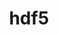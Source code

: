 ---
title: "hdf5"
layout: cache
categories: [package, develop-2023-08-27]
meta: {"versions": ["1.10.7", "1.14.2", "1.8.23"], "compilers": ["gcc@=11.1.0", "gcc@=11.3.0", "gcc@=11.4.0", "gcc@=7.3.1", "gcc@=7.5.0"], "oss": ["amzn2", "ubuntu18.04", "ubuntu20.04", "ubuntu22.04"], "platforms": ["linux"], "targets": ["aarch64", "neoverse_n1", "ppc64le", "x86_64", "x86_64_v3"], "stacks": ["aws-isc", "aws-isc-aarch64", "data-vis-sdk", "e4s", "e4s-oneapi", "e4s-power", "ml-linux-x86_64-cpu", "ml-linux-x86_64-cuda", "ml-linux-x86_64-rocm", "radiuss", "radiuss-aws", "radiuss-aws-aarch64", "root", "tutorial"], "num_specs": 30, "num_specs_by_stack": {"root": 30, "radiuss-aws-aarch64": 4, "aws-isc-aarch64": 2, "radiuss-aws": 2, "aws-isc": 1, "radiuss": 3, "e4s-power": 4, "e4s-oneapi": 3, "data-vis-sdk": 1, "e4s": 6, "tutorial": 3, "ml-linux-x86_64-cpu": 1, "ml-linux-x86_64-rocm": 1, "ml-linux-x86_64-cuda": 1}}
spec_details: [{"hash": "ptoqepxqdvpc7gvrozgwjjouglu2bivr", "compiler": "gcc@=7.3.1", "versions": ["1.8.23"], "os": "amzn2", "platform": "linux", "target": "aarch64", "variants": ["api=default", "build_system=cmake", "build_type=Release", "~cxx", "~fortran", "generator=make", "~hl", "~ipo", "+mpi", "+shared", "~szip", "~threadsafe", "+tools"], "stacks": ["root", "radiuss-aws-aarch64"], "size": "-", "tarball": "https://binaries.spack.io/develop-2023-08-27/build_cache/linux-amzn2-aarch64/gcc-7.3.1/hdf5-1.8.23/linux-amzn2-aarch64-gcc-7.3.1-hdf5-1.8.23-ptoqepxqdvpc7gvrozgwjjouglu2bivr.spack"}, {"hash": "7krfxzhvrsad4iewjxydbv2jrsihgkxz", "compiler": "gcc@=7.3.1", "versions": ["1.14.2"], "os": "amzn2", "platform": "linux", "target": "aarch64", "variants": ["api=default", "build_system=cmake", "build_type=Release", "~cxx", "~fortran", "generator=make", "~hl", "~ipo", "~java", "~map", "+mpi", "+shared", "~szip", "~threadsafe", "+tools"], "stacks": ["root", "radiuss-aws-aarch64"], "size": "-", "tarball": "https://binaries.spack.io/develop-2023-08-27/build_cache/linux-amzn2-aarch64/gcc-7.3.1/hdf5-1.14.2/linux-amzn2-aarch64-gcc-7.3.1-hdf5-1.14.2-7krfxzhvrsad4iewjxydbv2jrsihgkxz.spack"}, {"hash": "3a7seebhffytvlwtgq3zyglbufdzy3m5", "compiler": "gcc@=7.3.1", "versions": ["1.14.2"], "os": "amzn2", "platform": "linux", "target": "aarch64", "variants": ["api=default", "build_system=cmake", "build_type=Release", "~cxx", "+fortran", "generator=make", "+hl", "~ipo", "~java", "~map", "+mpi", "+shared", "~szip", "~threadsafe", "+tools"], "stacks": ["root", "aws-isc-aarch64"], "size": "-", "tarball": "https://binaries.spack.io/develop-2023-08-27/build_cache/linux-amzn2-aarch64/gcc-7.3.1/hdf5-1.14.2/linux-amzn2-aarch64-gcc-7.3.1-hdf5-1.14.2-3a7seebhffytvlwtgq3zyglbufdzy3m5.spack"}, {"hash": "we5on25e35m4eqaymwqrwhj6jfyymdkv", "compiler": "gcc@=7.3.1", "versions": ["1.14.2"], "os": "amzn2", "platform": "linux", "target": "neoverse_n1", "variants": ["api=default", "build_system=cmake", "build_type=Release", "~cxx", "+fortran", "generator=make", "+hl", "~ipo", "~java", "~map", "+mpi", "+shared", "~szip", "~threadsafe", "+tools"], "stacks": ["root", "aws-isc-aarch64"], "size": "-", "tarball": "https://binaries.spack.io/develop-2023-08-27/build_cache/linux-amzn2-neoverse_n1/gcc-7.3.1/hdf5-1.14.2/linux-amzn2-neoverse_n1-gcc-7.3.1-hdf5-1.14.2-we5on25e35m4eqaymwqrwhj6jfyymdkv.spack"}, {"hash": "wuvhafjpdwmv556tneccqabf5tfi5wuw", "compiler": "gcc@=7.3.1", "versions": ["1.8.23"], "os": "amzn2", "platform": "linux", "target": "neoverse_n1", "variants": ["api=default", "build_system=cmake", "build_type=Release", "~cxx", "~fortran", "generator=make", "~hl", "~ipo", "+mpi", "+shared", "~szip", "~threadsafe", "+tools"], "stacks": ["root", "radiuss-aws-aarch64"], "size": "-", "tarball": "https://binaries.spack.io/develop-2023-08-27/build_cache/linux-amzn2-neoverse_n1/gcc-7.3.1/hdf5-1.8.23/linux-amzn2-neoverse_n1-gcc-7.3.1-hdf5-1.8.23-wuvhafjpdwmv556tneccqabf5tfi5wuw.spack"}, {"hash": "vtrrp455fr5z363u3htvuhjtlrqtsxof", "compiler": "gcc@=7.3.1", "versions": ["1.14.2"], "os": "amzn2", "platform": "linux", "target": "neoverse_n1", "variants": ["api=default", "build_system=cmake", "build_type=Release", "~cxx", "~fortran", "generator=make", "~hl", "~ipo", "~java", "~map", "+mpi", "+shared", "~szip", "~threadsafe", "+tools"], "stacks": ["root", "radiuss-aws-aarch64"], "size": "-", "tarball": "https://binaries.spack.io/develop-2023-08-27/build_cache/linux-amzn2-neoverse_n1/gcc-7.3.1/hdf5-1.14.2/linux-amzn2-neoverse_n1-gcc-7.3.1-hdf5-1.14.2-vtrrp455fr5z363u3htvuhjtlrqtsxof.spack"}, {"hash": "orhkno4kaf64shnqbrbc776jtt2au5pg", "compiler": "gcc@=7.3.1", "versions": ["1.8.23"], "os": "amzn2", "platform": "linux", "target": "x86_64_v3", "variants": ["api=default", "build_system=cmake", "build_type=Release", "~cxx", "~fortran", "generator=make", "~hl", "~ipo", "+mpi", "+shared", "~szip", "~threadsafe", "+tools"], "stacks": ["root", "radiuss-aws"], "size": "-", "tarball": "https://binaries.spack.io/develop-2023-08-27/build_cache/linux-amzn2-x86_64_v3/gcc-7.3.1/hdf5-1.8.23/linux-amzn2-x86_64_v3-gcc-7.3.1-hdf5-1.8.23-orhkno4kaf64shnqbrbc776jtt2au5pg.spack"}, {"hash": "uef3ypbbye3d6776ghgssptwmmjsehdr", "compiler": "gcc@=7.3.1", "versions": ["1.14.2"], "os": "amzn2", "platform": "linux", "target": "x86_64_v3", "variants": ["api=default", "build_system=cmake", "build_type=Release", "~cxx", "+fortran", "generator=make", "+hl", "~ipo", "~java", "~map", "+mpi", "+shared", "~szip", "~threadsafe", "+tools"], "stacks": ["root", "aws-isc"], "size": "-", "tarball": "https://binaries.spack.io/develop-2023-08-27/build_cache/linux-amzn2-x86_64_v3/gcc-7.3.1/hdf5-1.14.2/linux-amzn2-x86_64_v3-gcc-7.3.1-hdf5-1.14.2-uef3ypbbye3d6776ghgssptwmmjsehdr.spack"}, {"hash": "du6kasddmelqrlnmulrmqu3zurdmfsec", "compiler": "gcc@=7.3.1", "versions": ["1.14.2"], "os": "amzn2", "platform": "linux", "target": "x86_64_v3", "variants": ["api=default", "build_system=cmake", "build_type=Release", "~cxx", "~fortran", "generator=make", "~hl", "~ipo", "~java", "~map", "+mpi", "+shared", "~szip", "~threadsafe", "+tools"], "stacks": ["root", "radiuss-aws"], "size": "-", "tarball": "https://binaries.spack.io/develop-2023-08-27/build_cache/linux-amzn2-x86_64_v3/gcc-7.3.1/hdf5-1.14.2/linux-amzn2-x86_64_v3-gcc-7.3.1-hdf5-1.14.2-du6kasddmelqrlnmulrmqu3zurdmfsec.spack"}, {"hash": "3uehu3tr33tigbbr6idonrgpusgf4a7n", "compiler": "gcc@=7.5.0", "versions": ["1.8.23"], "os": "ubuntu18.04", "platform": "linux", "target": "x86_64_v3", "variants": ["api=default", "build_system=cmake", "build_type=Release", "~cxx", "~fortran", "generator=make", "~hl", "~ipo", "+mpi", "+shared", "~szip", "~threadsafe", "+tools"], "stacks": ["root", "radiuss"], "size": "-", "tarball": "https://binaries.spack.io/develop-2023-08-27/build_cache/linux-ubuntu18.04-x86_64_v3/gcc-7.5.0/hdf5-1.8.23/linux-ubuntu18.04-x86_64_v3-gcc-7.5.0-hdf5-1.8.23-3uehu3tr33tigbbr6idonrgpusgf4a7n.spack"}, {"hash": "bo7mpf5w6c2zf6f7r42pjphvhfhy4gog", "compiler": "gcc@=7.5.0", "versions": ["1.14.2"], "os": "ubuntu18.04", "platform": "linux", "target": "x86_64_v3", "variants": ["api=default", "build_system=cmake", "build_type=Release", "~cxx", "~fortran", "generator=make", "~hl", "~ipo", "~java", "~map", "+mpi", "+shared", "~szip", "~threadsafe", "+tools"], "stacks": ["root", "radiuss"], "size": "-", "tarball": "https://binaries.spack.io/develop-2023-08-27/build_cache/linux-ubuntu18.04-x86_64_v3/gcc-7.5.0/hdf5-1.14.2/linux-ubuntu18.04-x86_64_v3-gcc-7.5.0-hdf5-1.14.2-bo7mpf5w6c2zf6f7r42pjphvhfhy4gog.spack"}, {"hash": "5lzms732uynwxcxfhtah6z5sbsluug2f", "compiler": "gcc@=7.5.0", "versions": ["1.8.23"], "os": "ubuntu18.04", "platform": "linux", "target": "x86_64_v3", "variants": ["api=default", "build_system=cmake", "build_type=Release", "~cxx", "~fortran", "generator=make", "~hl", "~ipo", "+mpi", "+shared", "~szip", "~threadsafe", "+tools"], "stacks": ["root", "radiuss"], "size": "-", "tarball": "https://binaries.spack.io/develop-2023-08-27/build_cache/linux-ubuntu18.04-x86_64_v3/gcc-7.5.0/hdf5-1.8.23/linux-ubuntu18.04-x86_64_v3-gcc-7.5.0-hdf5-1.8.23-5lzms732uynwxcxfhtah6z5sbsluug2f.spack"}, {"hash": "5jwiemri6ymnnhjnfcp4dezllletuf6m", "compiler": "gcc@=11.1.0", "versions": ["1.14.2"], "os": "ubuntu20.04", "platform": "linux", "target": "ppc64le", "variants": ["api=default", "build_system=cmake", "build_type=Release", "~cxx", "+fortran", "generator=make", "+hl", "~ipo", "~java", "~map", "+mpi", "+shared", "~szip", "~threadsafe", "+tools"], "stacks": ["root", "e4s-power"], "size": "-", "tarball": "https://binaries.spack.io/develop-2023-08-27/build_cache/linux-ubuntu20.04-ppc64le/gcc-11.1.0/hdf5-1.14.2/linux-ubuntu20.04-ppc64le-gcc-11.1.0-hdf5-1.14.2-5jwiemri6ymnnhjnfcp4dezllletuf6m.spack"}, {"hash": "ecd3jqo3tsosjjuelhheesftl6vmz5vz", "compiler": "gcc@=11.1.0", "versions": ["1.14.2"], "os": "ubuntu20.04", "platform": "linux", "target": "ppc64le", "variants": ["api=default", "build_system=cmake", "build_type=Release", "~cxx", "+fortran", "generator=make", "+hl", "~ipo", "~java", "~map", "+mpi", "+shared", "~szip", "+threadsafe", "+tools"], "stacks": ["root", "e4s-power"], "size": "-", "tarball": "https://binaries.spack.io/develop-2023-08-27/build_cache/linux-ubuntu20.04-ppc64le/gcc-11.1.0/hdf5-1.14.2/linux-ubuntu20.04-ppc64le-gcc-11.1.0-hdf5-1.14.2-ecd3jqo3tsosjjuelhheesftl6vmz5vz.spack"}, {"hash": "c2wapknmeiobs7zt3itv5kfv6y5vez27", "compiler": "gcc@=11.1.0", "versions": ["1.14.2"], "os": "ubuntu20.04", "platform": "linux", "target": "ppc64le", "variants": ["api=default", "build_system=cmake", "build_type=Release", "~cxx", "+fortran", "generator=make", "+hl", "~ipo", "~java", "~map", "+mpi", "+shared", "~szip", "+threadsafe", "+tools"], "stacks": ["root", "e4s-power"], "size": "-", "tarball": "https://binaries.spack.io/develop-2023-08-27/build_cache/linux-ubuntu20.04-ppc64le/gcc-11.1.0/hdf5-1.14.2/linux-ubuntu20.04-ppc64le-gcc-11.1.0-hdf5-1.14.2-c2wapknmeiobs7zt3itv5kfv6y5vez27.spack"}, {"hash": "robdne3oakytzj4wza6yq7vbxkazndu2", "compiler": "gcc@=11.1.0", "versions": ["1.8.23"], "os": "ubuntu20.04", "platform": "linux", "target": "ppc64le", "variants": ["api=default", "build_system=cmake", "build_type=Release", "~cxx", "+fortran", "generator=make", "+hl", "~ipo", "+mpi", "+shared", "~szip", "~threadsafe", "+tools"], "stacks": ["root", "e4s-power"], "size": "-", "tarball": "https://binaries.spack.io/develop-2023-08-27/build_cache/linux-ubuntu20.04-ppc64le/gcc-11.1.0/hdf5-1.8.23/linux-ubuntu20.04-ppc64le-gcc-11.1.0-hdf5-1.8.23-robdne3oakytzj4wza6yq7vbxkazndu2.spack"}, {"hash": "p2nzkpfvzsqkdz7couc5bwr3vbn3zief", "compiler": "gcc@=11.4.0", "versions": ["1.8.23"], "os": "ubuntu20.04", "platform": "linux", "target": "x86_64", "variants": ["api=default", "build_system=cmake", "build_type=Release", "~cxx", "+fortran", "generator=make", "+hl", "~ipo", "+mpi", "+shared", "~szip", "~threadsafe", "+tools"], "stacks": ["root", "e4s-oneapi"], "size": "-", "tarball": "https://binaries.spack.io/develop-2023-08-27/build_cache/linux-ubuntu20.04-x86_64/gcc-11.4.0/hdf5-1.8.23/linux-ubuntu20.04-x86_64-gcc-11.4.0-hdf5-1.8.23-p2nzkpfvzsqkdz7couc5bwr3vbn3zief.spack"}, {"hash": "piacnjv37th4fmr3gbm7ma7k6mxwqctf", "compiler": "gcc@=11.4.0", "versions": ["1.14.2"], "os": "ubuntu20.04", "platform": "linux", "target": "x86_64", "variants": ["api=default", "build_system=cmake", "build_type=Release", "~cxx", "+fortran", "generator=make", "+hl", "~ipo", "~java", "~map", "+mpi", "+shared", "~szip", "+threadsafe", "+tools"], "stacks": ["root", "e4s-oneapi"], "size": "-", "tarball": "https://binaries.spack.io/develop-2023-08-27/build_cache/linux-ubuntu20.04-x86_64/gcc-11.4.0/hdf5-1.14.2/linux-ubuntu20.04-x86_64-gcc-11.4.0-hdf5-1.14.2-piacnjv37th4fmr3gbm7ma7k6mxwqctf.spack"}, {"hash": "gbdhjq3h7dxl6xnmmk7sgfzxmhgl26g6", "compiler": "gcc@=11.4.0", "versions": ["1.14.2"], "os": "ubuntu20.04", "platform": "linux", "target": "x86_64", "variants": ["api=default", "build_system=cmake", "build_type=Release", "~cxx", "+fortran", "generator=make", "+hl", "~ipo", "~java", "~map", "+mpi", "+shared", "~szip", "~threadsafe", "+tools"], "stacks": ["root", "e4s-oneapi"], "size": "-", "tarball": "https://binaries.spack.io/develop-2023-08-27/build_cache/linux-ubuntu20.04-x86_64/gcc-11.4.0/hdf5-1.14.2/linux-ubuntu20.04-x86_64-gcc-11.4.0-hdf5-1.14.2-gbdhjq3h7dxl6xnmmk7sgfzxmhgl26g6.spack"}, {"hash": "pblzbqs74aiwiivfzigjsk3b3gdddu74", "compiler": "gcc@=11.1.0", "versions": ["1.14.2"], "os": "ubuntu20.04", "platform": "linux", "target": "x86_64_v3", "variants": ["api=default", "build_system=cmake", "build_type=Release", "~cxx", "+fortran", "generator=make", "+hl", "~ipo", "~java", "~map", "+mpi", "+shared", "~szip", "+threadsafe", "+tools"], "stacks": ["root", "data-vis-sdk"], "size": "-", "tarball": "https://binaries.spack.io/develop-2023-08-27/build_cache/linux-ubuntu20.04-x86_64_v3/gcc-11.1.0/hdf5-1.14.2/linux-ubuntu20.04-x86_64_v3-gcc-11.1.0-hdf5-1.14.2-pblzbqs74aiwiivfzigjsk3b3gdddu74.spack"}, {"hash": "mxc2rvxkdcmvqmmveytlelwmbge5oawu", "compiler": "gcc@=11.1.0", "versions": ["1.14.2"], "os": "ubuntu20.04", "platform": "linux", "target": "x86_64_v3", "variants": ["api=default", "build_system=cmake", "build_type=Release", "~cxx", "+fortran", "generator=make", "+hl", "~ipo", "~java", "~map", "+mpi", "+shared", "~szip", "~threadsafe", "+tools"], "stacks": ["e4s", "root"], "size": "-", "tarball": "https://binaries.spack.io/develop-2023-08-27/build_cache/linux-ubuntu20.04-x86_64_v3/gcc-11.1.0/hdf5-1.14.2/linux-ubuntu20.04-x86_64_v3-gcc-11.1.0-hdf5-1.14.2-mxc2rvxkdcmvqmmveytlelwmbge5oawu.spack"}, {"hash": "4h3omtdcl7rwsv2mbuqk6jzg6ygt2h4x", "compiler": "gcc@=11.1.0", "versions": ["1.14.2"], "os": "ubuntu20.04", "platform": "linux", "target": "x86_64_v3", "variants": ["api=default", "build_system=cmake", "build_type=Release", "~cxx", "+fortran", "generator=make", "+hl", "~ipo", "~java", "~map", "+mpi", "+shared", "~szip", "+threadsafe", "+tools"], "stacks": ["e4s", "root"], "size": "-", "tarball": "https://binaries.spack.io/develop-2023-08-27/build_cache/linux-ubuntu20.04-x86_64_v3/gcc-11.1.0/hdf5-1.14.2/linux-ubuntu20.04-x86_64_v3-gcc-11.1.0-hdf5-1.14.2-4h3omtdcl7rwsv2mbuqk6jzg6ygt2h4x.spack"}, {"hash": "zio5wetvzcerggaobmpi7oylkx2ocfzo", "compiler": "gcc@=11.1.0", "versions": ["1.14.2"], "os": "ubuntu20.04", "platform": "linux", "target": "x86_64_v3", "variants": ["api=default", "build_system=cmake", "build_type=Release", "~cxx", "+fortran", "generator=make", "+hl", "~ipo", "~java", "~map", "+mpi", "+shared", "~szip", "+threadsafe", "+tools"], "stacks": ["e4s", "root"], "size": "-", "tarball": "https://binaries.spack.io/develop-2023-08-27/build_cache/linux-ubuntu20.04-x86_64_v3/gcc-11.1.0/hdf5-1.14.2/linux-ubuntu20.04-x86_64_v3-gcc-11.1.0-hdf5-1.14.2-zio5wetvzcerggaobmpi7oylkx2ocfzo.spack"}, {"hash": "gjpfzatx3juufem4qz54dy2eigp47pgj", "compiler": "gcc@=11.1.0", "versions": ["1.8.23"], "os": "ubuntu20.04", "platform": "linux", "target": "x86_64_v3", "variants": ["api=default", "build_system=cmake", "build_type=Release", "~cxx", "+fortran", "generator=make", "+hl", "~ipo", "+mpi", "+shared", "~szip", "~threadsafe", "+tools"], "stacks": ["e4s", "root"], "size": "-", "tarball": "https://binaries.spack.io/develop-2023-08-27/build_cache/linux-ubuntu20.04-x86_64_v3/gcc-11.1.0/hdf5-1.8.23/linux-ubuntu20.04-x86_64_v3-gcc-11.1.0-hdf5-1.8.23-gjpfzatx3juufem4qz54dy2eigp47pgj.spack"}, {"hash": "dzioslwc7azhs6ogi6jlqalfsonyysg4", "compiler": "gcc@=11.1.0", "versions": ["1.10.7"], "os": "ubuntu20.04", "platform": "linux", "target": "x86_64_v3", "variants": ["api=default", "build_system=cmake", "build_type=Release", "~cxx", "+fortran", "generator=make", "+hl", "~ipo", "~java", "+mpi", "patches=2a1e311", "+shared", "~szip", "~threadsafe", "+tools"], "stacks": ["e4s", "root"], "size": "-", "tarball": "https://binaries.spack.io/develop-2023-08-27/build_cache/linux-ubuntu20.04-x86_64_v3/gcc-11.1.0/hdf5-1.10.7/linux-ubuntu20.04-x86_64_v3-gcc-11.1.0-hdf5-1.10.7-dzioslwc7azhs6ogi6jlqalfsonyysg4.spack"}, {"hash": "anlnquzi7q4hqksip7ec5ytc6dwerbpx", "compiler": "gcc@=11.1.0", "versions": ["1.14.2"], "os": "ubuntu20.04", "platform": "linux", "target": "x86_64_v3", "variants": ["api=default", "build_system=cmake", "build_type=Release", "~cxx", "+fortran", "generator=make", "+hl", "~ipo", "~java", "~map", "+mpi", "+shared", "~szip", "~threadsafe", "+tools"], "stacks": ["e4s", "root"], "size": "-", "tarball": "https://binaries.spack.io/develop-2023-08-27/build_cache/linux-ubuntu20.04-x86_64_v3/gcc-11.1.0/hdf5-1.14.2/linux-ubuntu20.04-x86_64_v3-gcc-11.1.0-hdf5-1.14.2-anlnquzi7q4hqksip7ec5ytc6dwerbpx.spack"}, {"hash": "n5dajjsprehl4awzly3er2nzfqkj72yu", "compiler": "gcc@=11.3.0", "versions": ["1.14.2"], "os": "ubuntu22.04", "platform": "linux", "target": "x86_64_v3", "variants": ["api=default", "build_system=cmake", "build_type=Release", "~cxx", "~fortran", "generator=make", "~hl", "~ipo", "~java", "~map", "+mpi", "+shared", "~szip", "~threadsafe", "+tools"], "stacks": ["root", "tutorial"], "size": "-", "tarball": "https://binaries.spack.io/develop-2023-08-27/build_cache/linux-ubuntu22.04-x86_64_v3/gcc-11.3.0/hdf5-1.14.2/linux-ubuntu22.04-x86_64_v3-gcc-11.3.0-hdf5-1.14.2-n5dajjsprehl4awzly3er2nzfqkj72yu.spack"}, {"hash": "4k4mtqbrbr7n5xnvrssdni3rjrfwkpl4", "compiler": "gcc@=11.3.0", "versions": ["1.14.2"], "os": "ubuntu22.04", "platform": "linux", "target": "x86_64_v3", "variants": ["api=default", "build_system=cmake", "build_type=Release", "~cxx", "~fortran", "generator=make", "~hl", "~ipo", "~java", "~map", "~mpi", "+shared", "~szip", "~threadsafe", "+tools"], "stacks": ["root", "tutorial"], "size": "-", "tarball": "https://binaries.spack.io/develop-2023-08-27/build_cache/linux-ubuntu22.04-x86_64_v3/gcc-11.3.0/hdf5-1.14.2/linux-ubuntu22.04-x86_64_v3-gcc-11.3.0-hdf5-1.14.2-4k4mtqbrbr7n5xnvrssdni3rjrfwkpl4.spack"}, {"hash": "zlok3bjfrrhvbf2uj5nqnovzywp7j6rt", "compiler": "gcc@=11.3.0", "versions": ["1.14.2"], "os": "ubuntu22.04", "platform": "linux", "target": "x86_64_v3", "variants": ["api=default", "build_system=cmake", "build_type=Release", "~cxx", "~fortran", "generator=make", "+hl", "~ipo", "~java", "~map", "~mpi", "+shared", "~szip", "~threadsafe", "+tools"], "stacks": ["root", "ml-linux-x86_64-cpu", "ml-linux-x86_64-rocm", "ml-linux-x86_64-cuda"], "size": "-", "tarball": "https://binaries.spack.io/develop-2023-08-27/build_cache/linux-ubuntu22.04-x86_64_v3/gcc-11.3.0/hdf5-1.14.2/linux-ubuntu22.04-x86_64_v3-gcc-11.3.0-hdf5-1.14.2-zlok3bjfrrhvbf2uj5nqnovzywp7j6rt.spack"}, {"hash": "hvopp7j7w2ppd5nep7lkmy6owth25htb", "compiler": "gcc@=11.3.0", "versions": ["1.14.2"], "os": "ubuntu22.04", "platform": "linux", "target": "x86_64_v3", "variants": ["api=default", "build_system=cmake", "build_type=Release", "~cxx", "~fortran", "generator=make", "+hl", "~ipo", "~java", "~map", "+mpi", "+shared", "~szip", "~threadsafe", "+tools"], "stacks": ["root", "tutorial"], "size": "-", "tarball": "https://binaries.spack.io/develop-2023-08-27/build_cache/linux-ubuntu22.04-x86_64_v3/gcc-11.3.0/hdf5-1.14.2/linux-ubuntu22.04-x86_64_v3-gcc-11.3.0-hdf5-1.14.2-hvopp7j7w2ppd5nep7lkmy6owth25htb.spack"}]
---